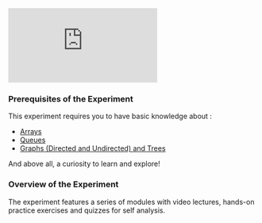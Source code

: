 
<iframe src="https://www.youtube.com/embed/0MYW7JymfMc" frameborder="0" allow="autoplay; encrypted-media" allowfullscreen></iframe>

### Prerequisites of the Experiment

This experiment requires you to have basic knowledge about :

   - [Arrays](https://www.geeksforgeeks.org/array-data-structure/)
   - [Queues](https://www.geeksforgeeks.org/queue-data-structure/)
   - [Graphs (Directed and Undirected) and Trees](https://www.geeksforgeeks.org/graph-data-structure-and-algorithms/)

And above all, a curiosity to learn and explore!


### Overview of the Experiment

The experiment features a series of modules with video lectures, hands-on practice exercises and quizzes for self analysis.
 
